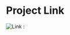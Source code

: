 # Project Link

![Link : ](https://github.com/Piyush289kumar/docs/assets/94155141/f4df45ec-9766-4ce0-bbf6-060f552383ee)
